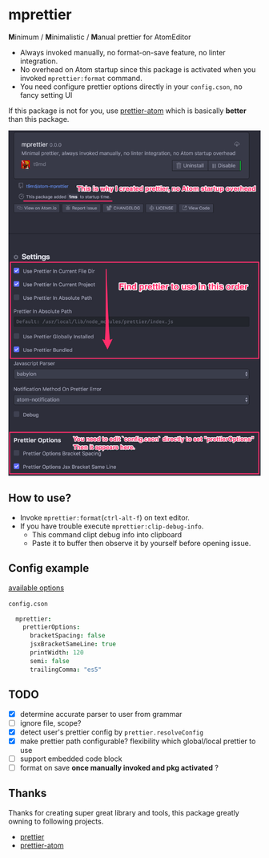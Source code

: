 # mprettier

**M**inimum / **M**inimalistic / **M**anual prettier for AtomEditor

- Always invoked manually, no format-on-save feature, no linter integration.
- No overhead on Atom startup since this package is activated when you invoked `mprettier:format` command.
- You need configure prettier options directly in your `config.cson`, no fancy setting UI

If this package is not for you, use [prettier-atom](https://atom.io/packages/prettier-atom) which is basically **better** than this package.

![img](https://raw.githubusercontent.com/t9md/t9md/c32e34f30998f8840671d1a7ad43074136ba4b02/img/mprettier.png)

## How to use?

- Invoke `mprettier:format`(`ctrl-alt-f`) on text editor.
- If you have trouble execute `mprettier:clip-debug-info`.
  - This command clipt debug info into clipboard
  - Paste it to buffer then observe it by yourself before opening issue.

## Config example

[available options](https://prettier.io/docs/en/options.html)

`config.cson`

```coffeescript
  mprettier:
    prettierOptions:
      bracketSpacing: false
      jsxBracketSameLine: true
      printWidth: 120
      semi: false
      trailingComma: "es5"
```

## TODO

- [x] determine accurate parser to user from grammar
- [ ] ignore file, scope?
- [x] detect user's prettier config by `prettier.resolveConfig`
- [x] make prettier path configurable? flexibility which global/local prettier to use
- [ ] support embedded code block
- [ ] format on save **once manually invoked and pkg activated** ?

## Thanks

Thanks for creating super great library and tools, this package greatly owning to following projects.

- [prettier](https://github.com/prettier/prettier)
- [prettier-atom](https://atom.io/packages/prettier-atom)
